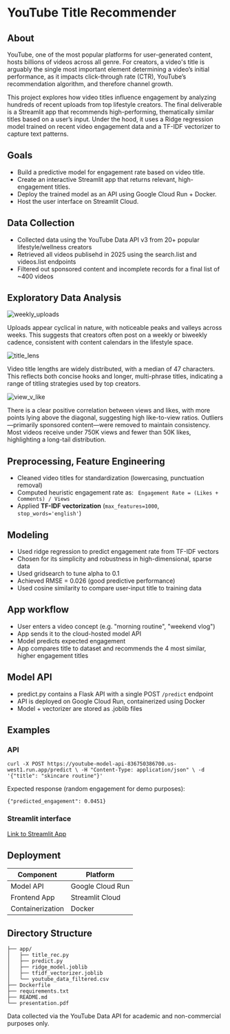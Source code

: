 # YouTube Title Recommender

## About
YouTube, one of the most popular platforms for user-generated content, hosts billions of videos across all genre. For creators, a video's title is arguably the single most important element determining a video’s initial performance, as it impacts click-through rate (CTR), YouTube’s recommendation algorithm, and therefore channel growth.

This project explores how video titles influence engagement by analyzing hundreds of recent uploads from top lifestyle creators. The final deliverable is a Streamlit app that recommends high-performing, thematically similar titles based on a user’s input. Under the hood, it uses a Ridge regression model trained on recent video engagement data and a TF-IDF vectorizer to capture text patterns.

## Goals
- Build a predictive model for engagement rate based on video title.
- Create an interactive Streamlit app that returns relevant, high-engagement titles.
- Deploy the trained model as an API using Google Cloud Run + Docker.
- Host the user interface on Streamlit Cloud.

## Data Collection
- Collected data using the YouTube Data API v3 from 20+ popular lifestyle/wellness creators
- Retrieved all videos publisehd in 2025 using the search.list and videos.list endpoints
- Filtered out sponsored content and incomplete records for a final list of ~400 videos

## Exploratory Data Analysis
![weekly_uploads](https://github.com/user-attachments/assets/c464dd07-c19e-4d2d-bdb8-1bfe474c31bb)

Uploads appear cyclical in nature, with noticeable peaks and valleys across weeks. This suggests that creators often post on a weekly or biweekly cadence, consistent with content calendars in the lifestyle space.

![title_lens](https://github.com/user-attachments/assets/550c5df8-0fcd-48ca-ac46-47e94f6cffb5)

Video title lengths are widely distributed, with a median of 47 characters.
This reflects both concise hooks and longer, multi-phrase titles, indicating a range of titling strategies used by top creators.

![view_v_like](https://github.com/user-attachments/assets/0c1f1e8e-14ee-4319-a523-067e1e6e3c87)

There is a clear positive correlation between views and likes, with more points lying above the diagonal, suggesting high like-to-view ratios.
Outliers—primarily sponsored content—were removed to maintain consistency.
Most videos receive under 750K views and fewer than 50K likes, highlighting a long-tail distribution.

## Preprocessing, Feature Engineering
- Cleaned video titles for standardization (lowercasing, punctuation removal)
- Computed heuristic engagement rate as:
` Engagement Rate = (Likes + Comments) / Views`
- Applied **TF-IDF vectorization** (`max_features=1000`, `stop_words='english'`)

## Modeling
- Used ridge regression to predict engagement rate from TF-IDF vectors
- Chosen for its simplicity and robustness in high-dimensional, sparse data
- Used gridsearch to tune alpha to 0.1
- Achieved RMSE = 0.026 (good predictive performance)
- Used cosine similarity to compare user-input title to training data

## App workflow
- User enters a video concept (e.g. "morning routine", "weekend vlog")
- App sends it to the cloud-hosted model API
- Model predicts expected engagement
- App compares title to dataset and recommends the 4 most similar, higher engagement titles

## Model API
- predict.py contains a Flask API with a single POST `/predict` endpoint
- API is deployed on Google Cloud Run, containerized using Docker
- Model + vectorizer are stored as .joblib files

## Examples
### API
`curl -X POST https://youtube-model-api-836750386700.us-west1.run.app/predict \
     -H "Content-Type: application/json" \
     -d '{"title": "skincare routine"}'`

Expected response (random engagement for demo purposes):

`{"predicted_engagement": 0.0451}`

### Streamlit interface
[Link to Streamlit App](https://shl-418-youtube.streamlit.app)

## Deployment 
| Component        | Platform         |   
|------------------|------------------|
| Model API        | Google Cloud Run |
| Frontend App     | Streamlit Cloud  |
| Containerization | Docker           |

## Directory Structure
```
├── app/
│   ├── title_rec.py          
│   ├── predict.py            
│   ├── ridge_model.joblib    
│   ├── tfidf_vectorizer.joblib
│   └── youtube_data_filtered.csv
├── Dockerfile
├── requirements.txt
├── README.md
└── presentation.pdf
```


Data collected via the YouTube Data API for academic and non-commercial purposes only. 
